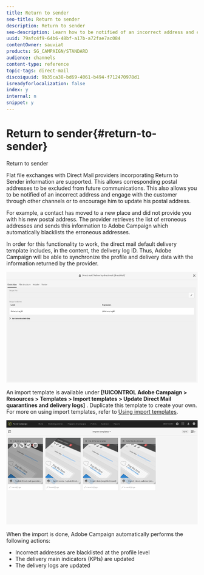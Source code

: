 ```yaml
---
title: Return to sender
seo-title: Return to sender
description: Return to sender
seo-description: Learn how to be notified of an incorrect address and exclude it from future communications.
uuid: 79afc4f9-64b6-48bf-a17b-a72fae7ac084
contentOwner: sauviat
products: SG_CAMPAIGN/STANDARD
audience: channels
content-type: reference
topic-tags: direct-mail
discoiquuid: 9b35ca38-bd69-4061-b494-f712470978d1
isreadyforlocalization: false
index: y
internal: n
snippet: y
---
```


# Return to sender{#return-to-sender}

Return to sender

Flat file exchanges with Direct Mail providers incorporating Return to Sender information are supported. This allows corresponding postal addresses to be excluded from future communications. This also allows you to be notified of an incorrect address and engage with the customer through other channels or to encourage him to update his postal address.

For example, a contact has moved to a new place and did not provide you with his new postal address. The provider retrieves the list of erroneous addresses and sends this information to Adobe Campaign which automatically blacklists the erroneous addresses.

In order for this functionality to work, the direct mail default delivery template includes, in the content, the delivery log ID. Thus, Adobe Campaign will be able to synchronize the profile and delivery data with the information returned by the provider.

![](assets/direct_mail_return_sender_1.png)

An import template is available under **[!UICONTROL Adobe Campaign > Resources > Templates > Import templates > Update Direct Mail quarantines and delivery logs]** . Duplicate this template to create your own. For more on using import templates, refer to [Using import templates](../../automating/using/defining-import-templates.md).

![](assets/direct_mail_return_sender_2.png)

When the import is done, Adobe Campaign automatically performs the following actions:

* Incorrect addresses are blacklisted at the profile level
* The delivery main indicators (KPIs) are updated
* The delivery logs are updated

